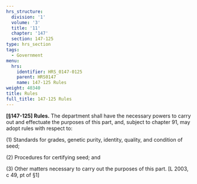 ```yaml
---
hrs_structure:
  division: '1'
  volume: '3'
  title: '11'
  chapter: '147'
  section: 147-125
type: hrs_section
tags:
  - Government
menu:
  hrs:
    identifier: HRS_0147-0125
    parent: HRS0147
    name: 147-125 Rules
weight: 40340
title: Rules
full_title: 147-125 Rules
---
```

**[§147-125] Rules.** The department shall have the necessary powers to carry out and effectuate the purposes of this part, and, subject to chapter 91, may adopt rules with respect to:

(1) Standards for grades, genetic purity, identity, quality, and condition of seed;

(2) Procedures for certifying seed; and

(3) Other matters necessary to carry out the purposes of this part. [L 2003, c 49, pt of §1]